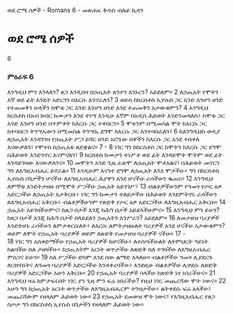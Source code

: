 ﻿
ወደ ሮሜ ሰዎች - Romans 6 - መጽሐፍ ቅዱስ ብሉይ ኪዳን
# ወደ ሮሜ ሰዎች
6
### ምዕራፍ 6
 እንግዲህ ምን እንላለን? ጸጋ እንዲበዛ በኃጢአት ጸንተን እንኑርን? አይደለም።
2  ለኃጢአት የሞትን እኛ ወደ ፊት እንዴት አድርገን በእርሱ እንኖራለን?
3  ወይስ ከክርስቶስ ኢየሱስ ጋር አንድ እንሆን ዘንድ የተጠመቅን ሁላችን ከሞቱ ጋር አንድ እንሆን ዘንድ እንደ ተጠመቅን አታውቁምን?
4  እንግዲህ ክርስቶስ በአብ ክብር ከሙታን እንደ ተነሣ እንዲሁ እኛም በአዲስ ሕይወት እንድንመላለስ፥ ከሞቱ ጋር አንድ እንሆን ዘንድ በጥምቀት ከእርሱ ጋር ተቀበርን።
5  ሞቱንም በሚመስል ሞት ከእርሱ ጋር ከተባበርን ትንሣኤውን በሚመስል ትንሣኤ ደግሞ ከእርሱ ጋር እንተባበራለን፤
6  ከእንግዲህስ ወዲያ ለኃጢአት እንዳንገዛ የኃጢአት ሥጋ ይሻር ዘንድ አሮጌው ሰዋችን ከእርሱ ጋር እንደ ተሰቀለ እናውቃለን፤ የሞተስ ከኃጢአቱ ጸድቋልና።
7 -
8  ነገር ግን ከክርስቶስ ጋር ከሞትን ከእርሱ ጋር ደግሞ በሕይወት እንድንኖር እናምናለን፤
9  ክርስቶስ ከሙታን ተነሥቶ ወደ ፊት እንዳይሞት ሞትም ወደ ፊት እንዳይገዛው እናውቃለንና።
10  መሞትን አንድ ጊዜ ፈጽሞ ለኃጢአት ሞቶአልና፤ በሕይወት መኖርን ግን ለእግዚአብሔር ይኖራል።
11  እንዲሁም እናንተ ደግሞ ለኃጢአት እንደ ሞታችሁ፥ ግን በክርስቶስ ኢየሱስ በጌታችን ሆናችሁ ለእግዚአብሔር ሕያዋን እንደ ሆናችሁ ራሳችሁን ቈጠሩ።
12  እንግዲህ ለምኞቱ እንድትታዘዙ በሚሞት ሥጋችሁ ኃጢአት አይንገሥ፤
13  ብልቶቻችሁንም የዓመፃ የጦር ዕቃ አድርጋችሁ ለኃጢአት አታቅርቡ፥ ነገር ግን ከሙታን ተለይታችሁ በሕይወት እንደምትኖሩ ራሳችሁን ለእግዚአብሔር አቅርቡ፥ ብልቶቻችሁንም የጽድቅ የጦር ዕቃ አድርጋችሁ ለእግዚአብሔር አቅርቡ።
14  ኃጢአት አይገዛችሁምና፤ ከጸጋ በታች እንጂ ከሕግ በታች አይደላችሁምና።
15  እንግዲህ ምን ይሁን? ከጸጋ በታች እንጂ ከሕግ በታች ስላይደለን ኃጢአትን እንሥራን? አይደለም።
16  ለመታዘዝ ባሪያዎች እንድትሆኑ ራሳችሁን ለምታቀርቡለት፥ ለእርሱ ለምትታዘዙለት ባሪያዎች እንደ ሆናችሁ አታውቁምን? ወይም ለሞት የኃጢአት ባሪያዎች ወይም ለጽድቅ የመታዘዝ ባሪያዎች ናችሁ።
17 -  
18  ነገር ግን አስቀድማችሁ የኃጢአት ባሪያዎች ከሆናችሁ፥ ለተሰጣችሁለት ለትምህርት ዓይነት ከልባችሁ ስለ ታዘዛችሁ፥ ከኃጢአትም አርነት ወጥታችሁ ለጽድቅ ስለ ተገዛችሁ ለእግዚአብሔር ምስጋና ይሁን።
19  ስለ ሥጋችሁ ድካም እንደ ሰው ልማድ እላለሁ። ብልቶቻችሁ ዓመፃ ሊያደርጉ ለርኵስነትና ለዓመፃ ባሪያዎች አድርጋችሁ እንዳቀረባችሁ፥ እንደዚሁ ብልቶቻችሁ ሊቀደሱ ለጽድቅ ባሪያዎች አድርጋችሁ አሁን አቅርቡ።
20  የኃጢአት ባሪያዎች ሳላችሁ ከጽድቅ ነፃ ነበራችሁና።
21  እንግዲህ ዛሬ ከምታፍሩበት ነገር ያን ጊዜ ምን ፍሬ ነበራችሁ? የዚህ ነገር መጨረሻው ሞት ነውና።
22  አሁን ግን ከኃጢአት አርነት ወጥታችሁ ለእግዚአብሔርም ተገዝታችሁ፥ ልትቀደሱ ፍሬ አላችሁ፤ መጨረሻውም የዘላለም ሕይወት ነው።
23  የኃጢአት ደመወዝ ሞት ነውና፤ የእግዚአብሔር የጸጋ ስጦታ ግን በክርስቶስ ኢየሱስ በጌታችን የዘላለም ሕይወት ነው። 
